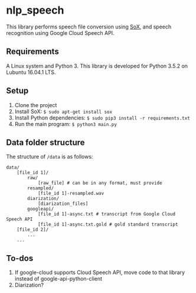 # nlp_speech
This library performs speech file conversion using [SoX](http://sox.sourceforge.net), and speech recognition using Google Cloud Speech API.

## Requirements

A Linux system and Python 3. This library is developed for Python 3.5.2 on Lubuntu 16.04.1 LTS.

## Setup

1. Clone the project
1. Install SoX: `$ sudo apt-get install sox`
1. Install Python dependencies: `$ sudo pip3 install -r requirements.txt`
1. Run the main program: `$ python3 main.py`

## Data folder structure

The structure of `/data` is as follows:

```
data/
    [file_id 1]/
        raw/
            [raw_file] # can be in any format, must provide
        resampled/
            [file_id 1]-resampled.wav
        diarization/
            [diarization_files]
        googleapi/
            [file_id 1]-async.txt # transcript from Google Cloud Speech API
            [file_id 1]-async.txt.gold # gold standard transcript
    [file_id 2]/
        ...
    ...
```

## To-dos

1. If google-cloud supports Cloud Speech API, move code to that library instead of google-api-python-client
1. Diarization?
